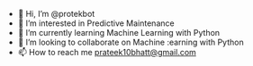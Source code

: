 - 👋 Hi, I’m @protekbot
- 👀 I’m interested in Predictive Maintenance
- 🌱 I’m currently learning Machine Learning with Python
- 💞️ I’m looking to collaborate on Machine :earning with Python
- 📫 How to reach me prateek10bhatt@gmail.com

<!---
protekbot/protekbot is a ✨ special ✨ repository because its `README.md` (this file) appears on your GitHub profile.
You can click the Preview link to take a look at your changes.
--->

